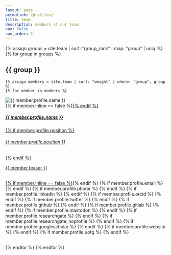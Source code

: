 ```yaml
---
layout: page
permalink: /profiles/
title: team
description: members of our team
nav: false
nav_order: 2
---
```


{% assign groups = site.team | sort: "group_rank" | map: "group" | uniq %}
{% for group in groups %}
## {{ group }}

    {% assign members = site.team | sort: "weight" | where: "group", group %}
    {% for member in members %}
<p>
    <div class="card {% if member.inline == false %}hoverable{% endif %}">
        <div class="row no-gutters">
            <div class="col-sm-4 col-md-3">
                <img src="{{ '/assets/img/team_profiles/' | append: member.profile.image | relative_url }}" class="card-img" alt="{{ member.profile.name }}"/>
            </div>
            <div class="team col-sm-8 col-md-9">
                <div class="card-body">
                    {% if member.inline == false %}<a href="{{ member.url | relative_url }}">{% endif %}
                    <h5 class="card-title">{{ member.profile.name }}</h5>
                    {% if member.profile.position %}<h6 class="card-subtitle mb-3 text-muted">{{ member.profile.position }}</h6>{% endif %}
                    <p class="card-text">
                        {{ member.teaser }}
                    </p>
                    <br>
                    {% if member.inline == false %}</a>{% endif %}
                    {% if member.profile.email %}
                        <a href="mailto:{{ member.profile.email }}" class="card-link"><i class="fas fa-envelope"></i></a>
                    {% endif %}
                    {% if member.profile.phone %}
                        <a href="tel:{{ member.profile.phone }}" class="card-link"><i class="fas fa-phone"></i></a>
                    {% endif %}
                    {% if member.profile.linkedin %}
                        <a href="https://linkedin.com/in/{{ member.profile.linkedin }}/" class="card-link" target="_blank"><i class="fab fa-linkedin"></i></a>
                    {% endif %}
                    {% if member.profile.orcid %}
                        <a href="https://orcid.org/{{ member.profile.orcid }}" class="card-link" target="_blank"><i class="fab fa-orcid"></i></a>
                    {% endif %}
                    {% if member.profile.twitter %}
                        <a href="https://twitter.com/{{ member.profile.twitter }}" class="card-link" target="_blank"><i class="fab fa-twitter"></i></a>
                    {% endif %}
                    {% if member.profile.github %}
                        <a href="https://github.com/{{ member.profile.github }}" class="card-link" target="_blank"><i class="fab fa-github"></i></a>
                    {% endif %}
                    {% if member.profile.gitlab %}
                        <a href="https://gitlab.com/{{ member.profile.gitlab }}" class="card-link" target="_blank"><i class="fab fa-gitlab"></i></a>
                    {% endif %}
                    {% if member.profile.mastodon %}
                        <a href="https://mastodon.social/{{ member.profile.mastodon }}" class="card-link" target="_blank"><i class="fab fa-mastodon"></i></a>
                    {% endif %}
                    {% if member.profile.researchgate %}
                        <a href="https://www.researchgate.net/profile/{{ member.profile.researchgate }}" class="card-link" target="_blank"><i class="fab fa-researchgate"></i></a>
                    {% endif %}
                    {% if member.profile.researchgate_noprofile %}
                        <a href="https://www.researchgate.net/scientific-contributions/{{ member.profile.researchgate_noprofile }}" class="card-link" target="_blank"><i class="fab fa-researchgate"></i></a>
                    {% endif %}
                    {% if member.profile.googlescholar %}
                        <a href="https://scholar.google.com/citations?user={{ member.profile.googlescholar }}" class="card-link" target="_blank"><i class="fab fa-google"></i></a>
                    {% endif %}
                    {% if member.profile.website %}
                        <a href="{{ member.profile.website }}" class="card-link" target="_blank"><i class="fas fa-globe"></i></a>
                    {% endif %}
                    {% if member.profile.uofg %}
                        <a href="https://www.gla.ac.uk/{{ member.profile.uofg }}" class="card-link" target="_blank"><i class="fas fa-university"></i></a>
                    {% endif %}
                </div>
            </div>
        </div>
    </div>
</p>
<br>
    {% endfor %}
{% endfor %}